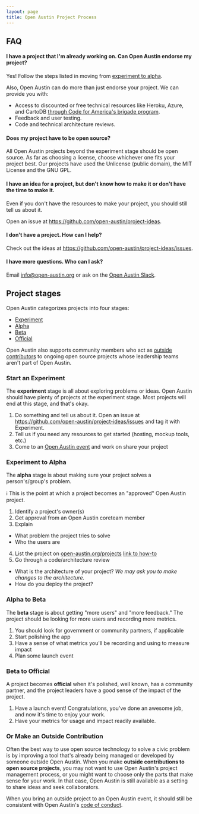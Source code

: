 ```yaml
---
layout: page
title: Open Austin Project Process
---
```


## FAQ

#### I have a project that I'm already working on. Can Open Austin endorse my project?

Yes! Follow the steps listed in moving from [experiment to alpha](#experiment-to-alpha).

Also, Open Austin can do more than just endorse your project. We can provide you with:

- Access to discounted or free technical resources like Heroku, Azure, and CartoDB [through Code for America's brigade program](http://brigade.codeforamerica.org/software/).
- Feedback and user testing.
- Code and technical architecture reviews. 

#### Does my project have to be open source?

All Open Austin projects beyond the experiment stage should be open source. As far as choosing a license, choose whichever one fits your project best. Our projects have used the Unlicense (public domain), the MIT License and the GNU GPL.

#### I have an idea for a project, but don't know how to make it or don't have the time to make it.

Even if you don't have the resources to make your project, you should still tell us about it.

Open an issue at https://github.com/open-austin/project-ideas.

#### I don't have a project. How can I help?

Check out the ideas at https://github.com/open-austin/project-ideas/issues.

#### I have more questions. Who can I ask?

Email info@open-austin.org or ask on the [Open Austin Slack](http://slack.open-austin.org).


## Project stages

Open Austin categorizes projects into four stages:

- [Experiment](#start-an-experiment)
- [Alpha](#experiment-to-alpha)
- [Beta](#alpha-to-beta)
- [Official](#beta-to-official)

Open Austin also supports community members who act as [outside contributors](#or-make-an-outside-contribution) to ongoing open source projects whose leadership teams aren't part of Open Austin.

### Start an **Experiment**

The **experiment** stage is all about exploring problems or ideas. Open Austin should have plenty of projects at the experiment stage. Most projects will end at this stage, and that's okay.

1. Do something and tell us about it. Open an issue at https://github.com/open-austin/project-ideas/issues and tag it with Experiment.
2. Tell us if you need any resources to get started (hosting, mockup tools, etc.)
3. Come to an [Open Austin event](/events) and work on share your project

### Experiment to **Alpha**

The **alpha** stage is about making sure your project solves a person's/group's problem.

:information_source:  This is the point at which a project becomes an "approved" Open Austin project.

1. Identify a project's owner(s)
2. Get approval from an Open Austin coreteam member
3. Explain
  - What problem the project tries to solve
  - Who the users are
4. List the project on [open-austin.org/projects](https://open-austin.org/projects) [link to how-to](https://github.com/open-austin/open-austin.github.io/wiki/How-to-Add-a-Project-Page)
5. Go through a code/architecture review
  - What is the architecture of your project? _We may ask you to make changes to the architecture._
  - How do you deploy the project?

### Alpha to **Beta**
 
The **beta** stage is about getting "more users" and "more feedback." The project should be looking for more users and recording more metrics.

1. You should look for government or community partners, if applicable
2. Start polishing the app
3. Have a sense of what metrics you'll be recording and using to measure impact
4. Plan some launch event

### Beta to **Official**

A project becomes **official** when it's polished, well known, has a community partner, and the project leaders have a good sense of the impact of the project. 

1. Have a launch event! Congratulations, you've done an awesome job, and now it's time to enjoy your work.
2. Have your metrics for usage and impact readily available.

### Or Make an **Outside Contribution**

Often the best way to use open source technology to solve a civic problem is by improving a tool that's already being managed or developed by someone outside Open Austin. When you make **outside contributions to open source projects**, you may not want to use Open Austin's project management process, or you might want to choose only the parts that make sense for your work. In that case, Open Austin is still available as a setting to share ideas and seek collaborators.

When you bring an outside project to an Open Austin event, it should still be consistent with Open Austin's [code of conduct](https://open-austin.org/about/#code-of-conduct).
